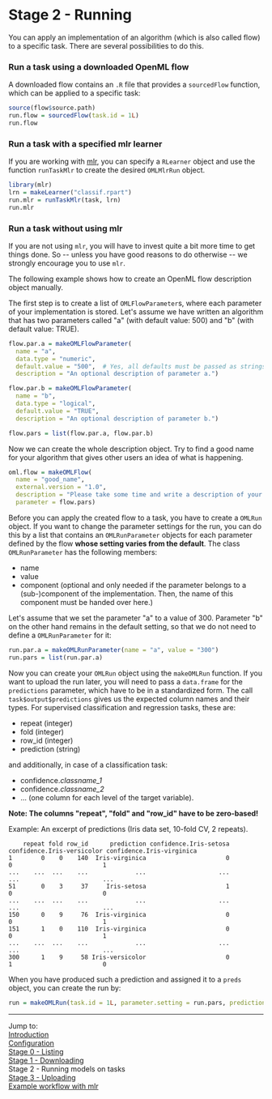 Stage 2 - Running 
=================

You can apply an implementation of an algorithm (which is also called flow) to a specific task. There are several possibilities to do this.

### Run a task using a downloaded OpenML flow

A downloaded flow contains an `.R` file that provides a `sourcedFlow` function, which can be applied to a specific task:


```r
source(flow$source.path)
run.flow = sourcedFlow(task.id = 1L)
run.flow
```

### Run a task with a specified mlr learner

If you are working with [mlr](https://github.com/berndbischl/mlr), you can specify a `RLearner` object and use the function `runTaskMlr` to create the desired `OMLMlrRun` object. 


```r
library(mlr)
lrn = makeLearner("classif.rpart")
run.mlr = runTaskMlr(task, lrn)
run.mlr
```

### Run a task without using mlr

If you are not using `mlr`, you will have to invest quite a bit more time to get things done. So -- unless you have good reasons to do otherwise -- we strongly encourage you to use `mlr`. 

The following example shows how to create an OpenML flow description object manually.

The first step is to create a list of `OMLFlowParameter`s, where each parameter of your implementation is stored. Let's assume we have written an algorithm that has two parameters called "a" (with default value: 500) and "b" (with default value: TRUE). 


```r
flow.par.a = makeOMLFlowParameter(
  name = "a", 
  data.type = "numeric", 
  default.value = "500",  # Yes, all defaults must be passed as strings.
  description = "An optional description of parameter a.")

flow.par.b = makeOMLFlowParameter(
  name = "b", 
  data.type = "logical", 
  default.value = "TRUE",  
  description = "An optional description of parameter b.")

flow.pars = list(flow.par.a, flow.par.b)
```

Now we can create the whole description object. Try to find a good name for your algorithm that gives other users an idea of what is happening.


```r
oml.flow = makeOMLFlow(
  name = "good_name",
  external.version = "1.0",
  description = "Please take some time and write a description of your algorithm/changes compared with the previous version/etc. here.",
  parameter = flow.pars)
```

Before you can apply the created flow to a task, you have to create a `OMLRun` object. If you want to change the parameter settings for the run, you can do this by a list that contains an `OMLRunParameter` objects for each parameter defined by the flow **whose setting varies from the default**. The class `OMLRunParameter` has the following members: 
* name
* value 
* component (optional and only needed if the parameter belongs to a (sub-)component of the
implementation. Then, the name of this component must be handed over here.)

Let's assume that we set the parameter "a" to a value of 300. Parameter "b" on the other hand remains in the
default setting, so that we do not need to define a `OMLRunParameter` for it:


```r
run.par.a = makeOMLRunParameter(name = "a", value = "300")  
run.pars = list(run.par.a)
```

Now you can create your `OMLRun` object using the `makeOMLRun` function. If you want to upload the run later, you will need to pass a `data.frame` for the `predictions` parameter, which have to be in a standardized form. The call `task$output$predictions` gives us the expected column names and their types. For supervised classification and regression tasks, these
are:
* repeat (integer)
* fold (integer)
* row_id (integer)   
* prediction (string)

and additionally, in case of a classification task:
* confidence.*classname_1* 
* confidence.*classname_2* 
* ... (one column for each level of the target variable).

**Note: The columns "repeat", "fold" and "row_id" have to be zero-based!** 

Example: An excerpt of predictions (Iris data set, 10-fold CV, 2 repeats).

        repeat fold row_id      prediction confidence.Iris-setosa confidence.Iris-versicolor confidence.Iris-virginica  
    1        0    0    140  Iris-virginica                      0                          0                         1  
    ...    ...  ...    ...             ...                    ...                        ...                       ...  
    51       0    3     37     Iris-setosa                      1                          0                         0  
    ...    ...  ...    ...             ...                    ...                        ...                       ...  
    150      0    9     76  Iris-virginica                      0                          0                         1  
    151      1    0    110  Iris-virginica                      0                          0                         1  
    ...    ...  ...    ...             ...                    ...                        ...                       ...  
    300      1    9     58 Iris-versicolor                      0                          1                         0  

When you have produced such a prediction and assigned it to a `preds` object, you can create the run by:


```r
run = makeOMLRun(task.id = 1L, parameter.setting = run.pars, predictions = preds)  
```

----------------------------------------------------------------------------------------------------
Jump to:   
[Introduction](1-Introduction.md)  
[Configuration](2-Configuration.md)  
[Stage 0 - Listing](3-Stage-0-Listing.md)  
[Stage 1 - Downloading](4-Stage-1-Downloading.md)  
Stage 2 - Running models on tasks  
[Stage 3 - Uploading](6-Stage-3-Uploading.md)  
[Example workflow with mlr](8-Example-workflow-with-mlr.md)
